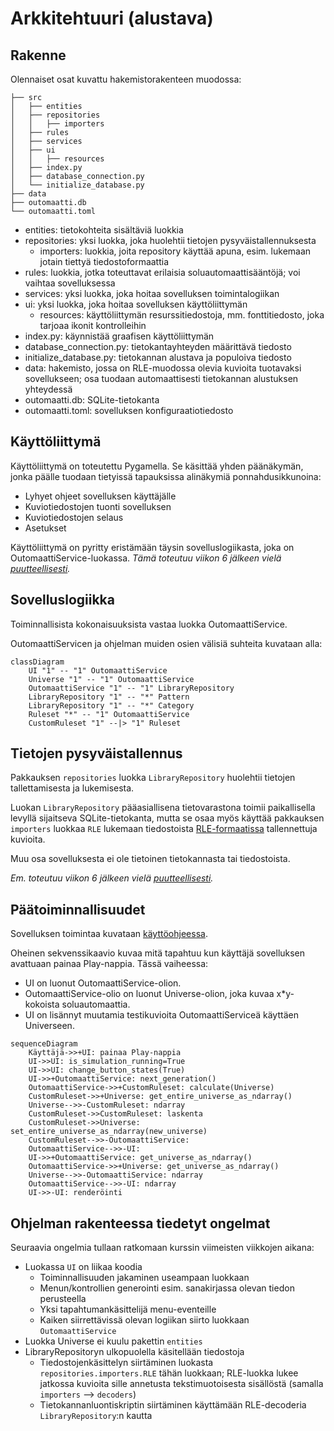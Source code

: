# Arkkitehtuuri (alustava)

## Rakenne

Olennaiset osat kuvattu hakemistorakenteen muodossa:

```
├── src
│   ├── entities
│   ├── repositories
│   │   ├── importers
│   ├── rules
│   ├── services
│   ├── ui
│   │   ├── resources
│   ├── index.py
│   ├── database_connection.py
│   └── initialize_database.py
├── data
├── outomaatti.db
└── outomaatti.toml
````

- entities: tietokohteita sisältäviä luokkia
- repositories: yksi luokka, joka huolehtii tietojen pysyväistallennuksesta
    - importers: luokkia, joita repository käyttää apuna, esim. lukemaan jotain tiettyä tiedostoformaattia
- rules: luokkia, jotka toteuttavat erilaisia soluautomaattisääntöjä; voi vaihtaa sovelluksessa
- services: yksi luokka, joka hoitaa sovelluksen toimintalogiikan
- ui: yksi luokka, joka hoitaa sovelluksen käyttöliittymän
    - resources: käyttöliittymän resurssitiedostoja, mm. fonttitiedosto, joka tarjoaa ikonit kontrolleihin
- index.py: käynnistää graafisen käyttöliittymän
- database_connection.py: tietokantayhteyden määrittävä tiedosto
- initialize_database.py: tietokannan alustava ja populoiva tiedosto
- data: hakemisto, jossa on RLE-muodossa olevia kuvioita tuotavaksi sovellukseen; osa tuodaan automaattisesti tietokannan alustuksen yhteydessä
- outomaatti.db: SQLite-tietokanta
- outomaatti.toml: sovelluksen konfiguraatiotiedosto

## Käyttöliittymä

Käyttöliittymä on toteutettu Pygamella. Se käsittää yhden päänäkymän, jonka päälle tuodaan tietyissä tapauksissa alinäkymiä ponnahdusikkunoina:

- Lyhyet ohjeet sovelluksen käyttäjälle
- Kuviotiedostojen tuonti sovelluksen
- Kuviotiedostojen selaus
- Asetukset

Käyttöliittymä on pyritty eristämään täysin sovelluslogiikasta, joka on OutomaattiService-luokassa. _Tämä toteutuu viikon 6 jälkeen vielä [puutteellisesti](#ohjelman-rakenteessa-tiedetyt-ongelmat)._

## Sovelluslogiikka

Toiminnallisista kokonaisuuksista vastaa luokka OutomaattiService.

OutomaattiServicen ja ohjelman muiden osien välisiä suhteita kuvataan alla:

```mermaid
classDiagram
    UI "1" -- "1" OutomaattiService
    Universe "1" -- "1" OutomaattiService
    OutomaattiService "1" -- "1" LibraryRepository
    LibraryRepository "1" -- "*" Pattern
    LibraryRepository "1" -- "*" Category
    Ruleset "*" -- "1" OutomaattiService
    CustomRuleset "1" --|> "1" Ruleset
```

## Tietojen pysyväistallennus

Pakkauksen `repositories` luokka `LibraryRepository` huolehtii tietojen tallettamisesta ja lukemisesta.

Luokan `LibraryRepository` pääasiallisena tietovarastona toimii paikallisella levyllä sijaitseva SQLite-tietokanta, mutta se osaa myös käyttää pakkauksen `importers` luokkaa `RLE` lukemaan tiedostoista [RLE-formaatissa](https://conwaylife.com/wiki/Run_Length_Encoded) tallennettuja kuvioita.

Muu osa sovelluksesta ei ole tietoinen tietokannasta tai tiedostoista.

_Em. toteutuu viikon 6 jälkeen vielä [puutteellisesti](#ohjelman-rakenteessa-tiedetyt-ongelmat)._

## Päätoiminnallisuudet

Sovelluksen toimintaa kuvataan [käyttöohjeessa](kayttoohje.md).

Oheinen sekvenssikaavio kuvaa mitä tapahtuu kun käyttäjä sovelluksen avattuaan painaa Play-nappia. Tässä vaiheessa:
- UI on luonut OutomaattiService-olion.
- OutomaattiService-olio on luonut Universe-olion, joka kuvaa x*y-kokoista soluautomaattia.
- UI on lisännyt muutamia testikuvioita OutomaattiServiceä käyttäen Universeen.

```mermaid
sequenceDiagram
    Käyttäjä->>+UI: painaa Play-nappia
    UI->>UI: is_simulation_running=True
    UI->>UI: change_button_states(True)
    UI->>+OutomaattiService: next_generation()
    OutomaattiService->>+CustomRuleset: calculate(Universe)
    CustomRuleset->>+Universe: get_entire_universe_as_ndarray()
    Universe-->>-CustomRuleset: ndarray
    CustomRuleset->>CustomRuleset: laskenta
    CustomRuleset->>Universe: set_entire_universe_as_ndarray(new_universe)
    CustomRuleset-->>-OutomaattiService: 
    OutomaattiService-->>-UI: 
    UI->>+OutomaattiService: get_universe_as_ndarray()
    OutomaattiService->>+Universe: get_universe_as_ndarray()
    Universe-->>-OutomaattiService: ndarray
    OutomaattiService-->>-UI: ndarray
    UI->>-UI: renderöinti
```

## Ohjelman rakenteessa tiedetyt ongelmat

Seuraavia ongelmia tullaan ratkomaan kurssin viimeisten viikkojen aikana:

- Luokassa `UI` on liikaa koodia
    - Toiminnallisuuden jakaminen useampaan luokkaan
    - Menun/kontrollien generointi esim. sanakirjassa olevan tiedon perusteella
    - Yksi tapahtumankäsittelijä menu-eventeille
    - Kaiken siirrettävissä olevan logiikan siirto luokkaan `OutomaattiService`
- Luokka Universe ei kuulu pakettin `entities`
- LibraryRepositoryn ulkopuolella käsitellään tiedostoja
    - Tiedostojenkäsittelyn siirtäminen luokasta `repositories.importers.RLE` tähän luokkaan; RLE-luokka lukee jatkossa kuvioita sille annetusta tekstimuotoisesta sisällöstä (samalla `importers` --> `decoders`)
    - Tietokannanluontiskriptin siirtäminen käyttämään RLE-decoderia `LibraryRepository`:n kautta
